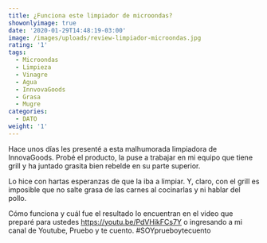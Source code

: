 ```yaml
---
title: ¿Funciona este limpiador de microondas?
showonlyimage: true
date: '2020-01-29T14:48:19-03:00'
image: /images/uploads/review-limpiador-microondas.jpg
rating: '1'
tags:
  - Microondas
  - Limpieza
  - Vinagre
  - Agua
  - InnvovaGoods
  - Grasa
  - Mugre
categories:
  - DATO
weight: '1'
---
```

Hace unos días les presenté a esta malhumorada limpiadora de InnovaGoods. Probé el producto, la puse a trabajar en mi equipo que tiene grill y ha juntado grasita bien rebelde en su parte superior.

<!--more-->

Lo hice con hartas esperanzas de que la iba a limpiar. Y, claro, con el grill es imposible que no salte grasa de las carnes al cocinarlas y ni hablar del pollo.



Cómo funciona y cuál fue el resultado lo encuentran en el video que preparé para ustedes https://youtu.be/PdVHikFCs7Y o ingresando a  mi canal de Youtube, Pruebo y te cuento. #SOYprueboytecuento
